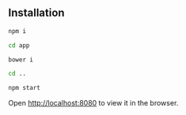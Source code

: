 ## Installation

```sh
npm i
```
```sh
cd app
```
```sh
bower i
```
```sh
cd ..
```
```sh
npm start
```

Open [http://localhost:8080](http://localhost:3000) to view it in the browser.
